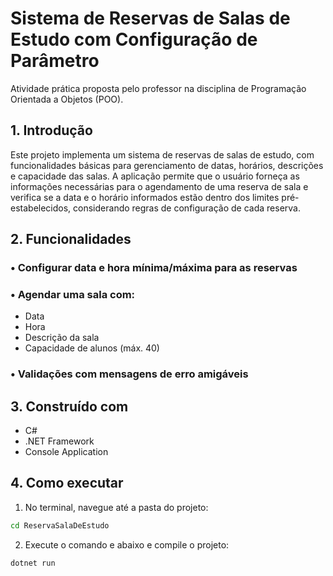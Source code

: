 #  Sistema de Reservas de Salas de Estudo com Configuração de Parâmetro

Atividade prática proposta pelo professor na disciplina de Programação Orientada a Objetos (POO).

## 1. Introdução

Este projeto implementa um sistema de reservas de salas de estudo, com funcionalidades básicas para gerenciamento de datas, horários, descrições e capacidade das salas. 
A aplicação permite que o usuário forneça as informações necessárias para o agendamento de uma reserva de sala e verifica se a data e o horário informados estão dentro dos limites pré-estabelecidos, considerando regras de configuração de cada reserva.

## 2. Funcionalidades

### • Configurar data e hora mínima/máxima para as reservas

### • Agendar uma sala com:
  - Data
  - Hora
  - Descrição da sala
  - Capacidade de alunos (máx. 40)
    
### • Validações com mensagens de erro amigáveis

## 3. Construído com 

- C#
- .NET Framework
- Console Application

## 4. Como executar

1. No terminal, navegue até a pasta do projeto:
```bash
cd ReservaSalaDeEstudo
```
2. Execute o comando e abaixo e compile o projeto:
```bash
dotnet run
```
